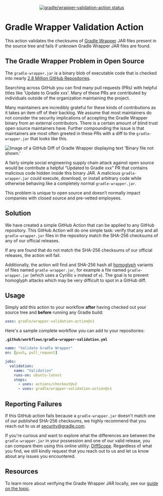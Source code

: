 <p align="center">
  <a href="https://github.com/gradle/wrapper-validation-action/actions"><img alt="gradle/wrapper-validation-action status" src="https://github.com/gradle/wrapper-validation-action/workflows/build-test/badge.svg"></a>
</p>

# Gradle Wrapper Validation Action

This action validates the checksums of [Gradle Wrapper](https://docs.gradle.org/current/userguide/gradle_wrapper.html) JAR files present in the source tree and fails if unknown Gradle Wrapper JAR files are found.

## The Gradle Wrapper Problem in Open Source

The `gradle-wrapper.jar` is a binary blob of executable code that is checked into nearly
[2.8 Million GitHub Repositories](https://github.com/search?l=&q=filename%3Agradle-wrapper.jar&type=Code).

Searching across GitHub you can find many pull requests (PRs) with helpful titles like 'Update to Gradle xxx'.
Many of these PRs are contributed by individuals outside of the organization maintaining the project.

Many maintainers are incredibly grateful for these kinds of contributions as it takes an item off of their backlog.
We assume that most maintainers do not consider the security implications of accepting the Gradle Wrapper binary from an external contributors.
There is a certain amount of blind trust open source maintainers have.
Further compounding the issue is that maintainers are most often greeted in these PRs with a diff to the `gradle-wrapper.jar` that looks like this.

![Image of a GitHub Diff of Gradle Wrapper displaying text 'Binary file not shown.'](https://user-images.githubusercontent.com/1323708/71915219-477d7780-3149-11ea-9254-90c80dbffb0a.png)

A fairly simple social engineering supply chain attack against open source would be contribute a helpful “Updated to Gradle xxx” PR that contains malicious code hidden inside this binary JAR.
A malicious `gradle-wrapper.jar` could execute, download, or install arbitrary code while otherwise behaving like a completely normal `gradle-wrapper.jar`.

This problem is unique to open source and doesn’t normally impact companies with closed source and pre-vetted employees.

## Solution

We have created a simple GitHub Action that can be applied to any GitHub repository.
This GitHub Action will do one simple task:
verify that any and all `gradle-wrapper.jar` files in the repository match the SHA-256 checksums of any of our official releases.

If any are found that do not match the SHA-256 checksums of our official releases, the action will fail.

Additionally, the action will find and SHA-256 hash all
[homoglyph](https://en.wikipedia.org/wiki/Homoglyph)
variants of files named `gradle-wrapper.jar`,
for example a file named `gradlе-wrapper.jar` (which uses a Cyrillic `е` instead of `e`).
The goal is to prevent homoglyph attacks which may be very difficult to spot in a GitHub diff.

## Usage

Simply add this action to your workflow **after** having checked out your source tree and **before** running any Gradle build:  

```yaml
uses: gradle/wrapper-validation-action@v1
```

Here's a sample complete workflow you can add to your repositories:

**`.github/workflows/gradle-wrapper-validation.yml`**
```yaml
name: "Validate Gradle Wrapper"
on: [push, pull_request]

jobs:
  validation:
    name: "Validation"
    runs-on: ubuntu-latest
    steps:
      - uses: actions/checkout@v2
      - uses: gradle/wrapper-validation-action@v1
```

## Reporting Failures

If this GitHub action fails because a `gradle-wrapper.jar` doesn't match one of our published SHA-256 checksums,
we highly recommend that you reach out to us at [security@gradle.com](mailto:security@gradle.com).

If you're curious and want to explore what the differences are between the `gradle-wrapper.jar` in your possession
and one of our valid release, you can compare them using this online utility: [DiffScope](https://try.diffoscope.org/).
Regardless of what you find, we still kindly request that you reach out to us and let us know about any issues you encountered.

## Resources

To learn more about verifying the Gradle Wrapper JAR locally, see our
[guide on the topic](https://docs.gradle.org/current/userguide/gradle_wrapper.html#wrapper_checksum_verification).
